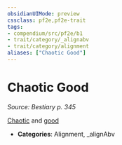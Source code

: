 ```yaml
---
obsidianUIMode: preview
cssclass: pf2e,pf2e-trait
tags:
- compendium/src/pf2e/b1
- trait/category/_alignabv
- trait/category/alignment
aliases: ["Chaotic Good"]
---
```

# Chaotic Good  
*Source: Bestiary p. 345*  

[Chaotic](chaotic.md) and [good](good.md)

- **Categories**: Alignment, _alignAbv